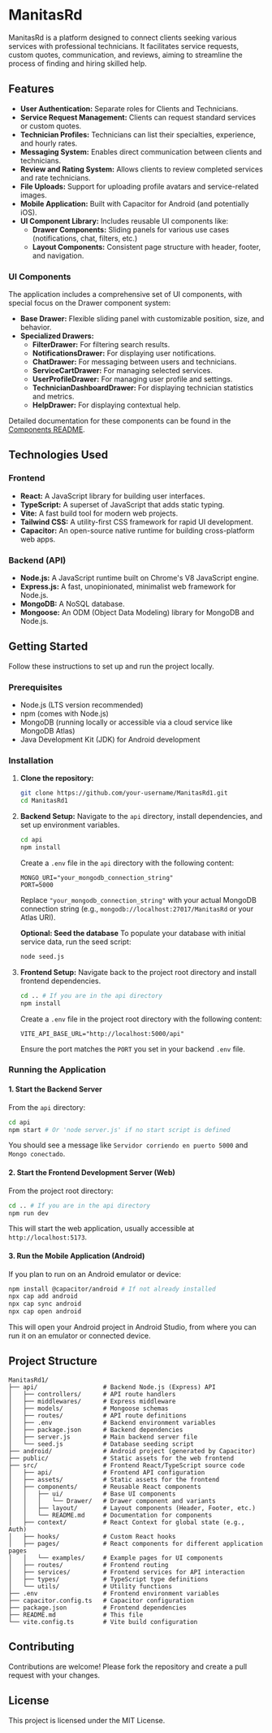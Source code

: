 # ManitasRd

ManitasRd is a platform designed to connect clients seeking various services with professional technicians. It facilitates service requests, custom quotes, communication, and reviews, aiming to streamline the process of finding and hiring skilled help.

## Features

*   **User Authentication:** Separate roles for Clients and Technicians.
*   **Service Request Management:** Clients can request standard services or custom quotes.
*   **Technician Profiles:** Technicians can list their specialties, experience, and hourly rates.
*   **Messaging System:** Enables direct communication between clients and technicians.
*   **Review and Rating System:** Allows clients to review completed services and rate technicians.
*   **File Uploads:** Support for uploading profile avatars and service-related images.
*   **Mobile Application:** Built with Capacitor for Android (and potentially iOS).
*   **UI Component Library:** Includes reusable UI components like:
    *   **Drawer Components:** Sliding panels for various use cases (notifications, chat, filters, etc.)
    *   **Layout Components:** Consistent page structure with header, footer, and navigation.

### UI Components

The application includes a comprehensive set of UI components, with special focus on the Drawer component system:

*   **Base Drawer:** Flexible sliding panel with customizable position, size, and behavior.
*   **Specialized Drawers:**
    *   **FilterDrawer:** For filtering search results.
    *   **NotificationsDrawer:** For displaying user notifications.
    *   **ChatDrawer:** For messaging between users and technicians.
    *   **ServiceCartDrawer:** For managing selected services.
    *   **UserProfileDrawer:** For managing user profile and settings.
    *   **TechnicianDashboardDrawer:** For displaying technician statistics and metrics.
    *   **HelpDrawer:** For displaying contextual help.

Detailed documentation for these components can be found in the [Components README](./src/components/README.md).

## Technologies Used

### Frontend

*   **React:** A JavaScript library for building user interfaces.
*   **TypeScript:** A superset of JavaScript that adds static typing.
*   **Vite:** A fast build tool for modern web projects.
*   **Tailwind CSS:** A utility-first CSS framework for rapid UI development.
*   **Capacitor:** An open-source native runtime for building cross-platform web apps.

### Backend (API)

*   **Node.js:** A JavaScript runtime built on Chrome's V8 JavaScript engine.
*   **Express.js:** A fast, unopinionated, minimalist web framework for Node.js.
*   **MongoDB:** A NoSQL database.
*   **Mongoose:** An ODM (Object Data Modeling) library for MongoDB and Node.js.

## Getting Started

Follow these instructions to set up and run the project locally.

### Prerequisites

*   Node.js (LTS version recommended)
*   npm (comes with Node.js)
*   MongoDB (running locally or accessible via a cloud service like MongoDB Atlas)
*   Java Development Kit (JDK) for Android development

### Installation

1.  **Clone the repository:**
    ```bash
    git clone https://github.com/your-username/ManitasRd1.git
    cd ManitasRd1
    ```

2.  **Backend Setup:**
    Navigate to the `api` directory, install dependencies, and set up environment variables.

    ```bash
    cd api
    npm install
    ```

    Create a `.env` file in the `api` directory with the following content:
    ```
    MONGO_URI="your_mongodb_connection_string"
    PORT=5000
    ```
    Replace `"your_mongodb_connection_string"` with your actual MongoDB connection string (e.g., `mongodb://localhost:27017/ManitasRd` or your Atlas URI).

    **Optional: Seed the database**
    To populate your database with initial service data, run the seed script: 
    ```bash
    node seed.js
    ```

3.  **Frontend Setup:**
    Navigate back to the project root directory and install frontend dependencies.

    ```bash
    cd .. # If you are in the api directory
    npm install
    ```

    Create a `.env` file in the project root directory with the following content:
    ```
    VITE_API_BASE_URL="http://localhost:5000/api"
    ```
    Ensure the port matches the `PORT` you set in your backend `.env` file.

### Running the Application

#### 1. Start the Backend Server

From the `api` directory:

```bash
cd api
npm start # Or 'node server.js' if no start script is defined
```
You should see a message like `Servidor corriendo en puerto 5000` and `Mongo conectado`.

#### 2. Start the Frontend Development Server (Web)

From the project root directory:

```bash
cd .. # If you are in the api directory
npm run dev
```
This will start the web application, usually accessible at `http://localhost:5173`.

#### 3. Run the Mobile Application (Android)

If you plan to run on an Android emulator or device:

```bash
npm install @capacitor/android # If not already installed
npx cap add android
npx cap sync android
npx cap open android
```
This will open your Android project in Android Studio, from where you can run it on an emulator or connected device.

## Project Structure

```
ManitasRd1/
├── api/                  # Backend Node.js (Express) API
│   ├── controllers/      # API route handlers
│   ├── middlewares/      # Express middleware
│   ├── models/           # Mongoose schemas
│   ├── routes/           # API route definitions
│   ├── .env              # Backend environment variables
│   ├── package.json      # Backend dependencies
│   ├── server.js         # Main backend server file
│   └── seed.js           # Database seeding script
├── android/              # Android project (generated by Capacitor)
├── public/               # Static assets for the web frontend
├── src/                  # Frontend React/TypeScript source code
│   ├── api/              # Frontend API configuration
│   ├── assets/           # Static assets for the frontend
│   ├── components/       # Reusable React components
│   │   ├── ui/           # Base UI components
│   │   │   └── Drawer/   # Drawer component and variants
│   │   ├── layout/       # Layout components (Header, Footer, etc.)
│   │   └── README.md     # Documentation for components
│   ├── context/          # React Context for global state (e.g., Auth)
│   ├── hooks/            # Custom React hooks
│   ├── pages/            # React components for different application pages
│   │   └── examples/     # Example pages for UI components
│   ├── routes/           # Frontend routing
│   ├── services/         # Frontend services for API interaction
│   ├── types/            # TypeScript type definitions
│   └── utils/            # Utility functions
├── .env                  # Frontend environment variables
├── capacitor.config.ts   # Capacitor configuration
├── package.json          # Frontend dependencies
├── README.md             # This file
└── vite.config.ts        # Vite build configuration
```

## Contributing

Contributions are welcome! Please fork the repository and create a pull request with your changes.

## License

This project is licensed under the MIT License.
